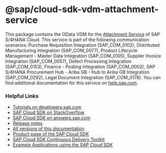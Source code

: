 # @sap/cloud-sdk-vdm-attachment-service

This package contains the OData VDM for the [Attachment Service](https://api.sap.com/api/API_CV_ATTACHMENT_SRV) of SAP S/4HANA Cloud.
This service is part of the following communication scenarios: Purchase Requisition Integration (SAP_COM_0102), Distributed Manufacturing Integration (SAP_COM_0077), Product Lifecycle Management - Master Data Integration (SAP_COM_0105), Supplier Invoice Integration (SAP_COM_0057), Defect Processing Integration (SAP_COM_0153), Finance - Posting Integration (SAP_COM_0002), SAP S/4HANA Procurement Hub - Ariba GB - Hub to Ariba GB Integration (SAP_COM_0292), Legal Document Integration (SAP_COM_0178).
You can find additional documentation for this service on [help.sap.com](https://help.sap.com:00443/http.svc/ahp2/SAP_S4HANA_CLOUD/2002.500/EN/2e/1be0a60d08400b8e4b1f6b57140a28/frameset.htm).

### Helpful Links

- [Tutorials on developers.sap.com](https://developers.sap.com/tutorial-navigator.html?tag=products:technology-platform/sap-cloud-sdk/sap-cloud-sdk&tag=topic:javascript)
- [SAP Cloud SDK on StackOverflow](https://stackoverflow.com/questions/tagged/sap-cloud-sdk?tab=Newest)
- [SAP Cloud SDK on answers.sap.com](https://answers.sap.com/tags/73555000100800000895)
- [Release notes](https://help.sap.com/doc/2324e9c3b28748a4ae2ad08166d77675/1.0/en-US/js-index.html)
- [All versions of this documentation](https://help.sap.com/viewer/product/SAP_CLOUD_SDK/1.0/en-US)
- [Product page of the SAP Cloud SDK](https://developers.sap.com/topics/cloud-sdk.html)
- [SAP Cloud SDK Continuous Delivery Toolkit](https://github.com/SAP/cloud-s4-sdk-pipeline)
- [Example Applications using the SAP Cloud SDK](https://github.com/SAP/cloud-s4-sdk-examples)
